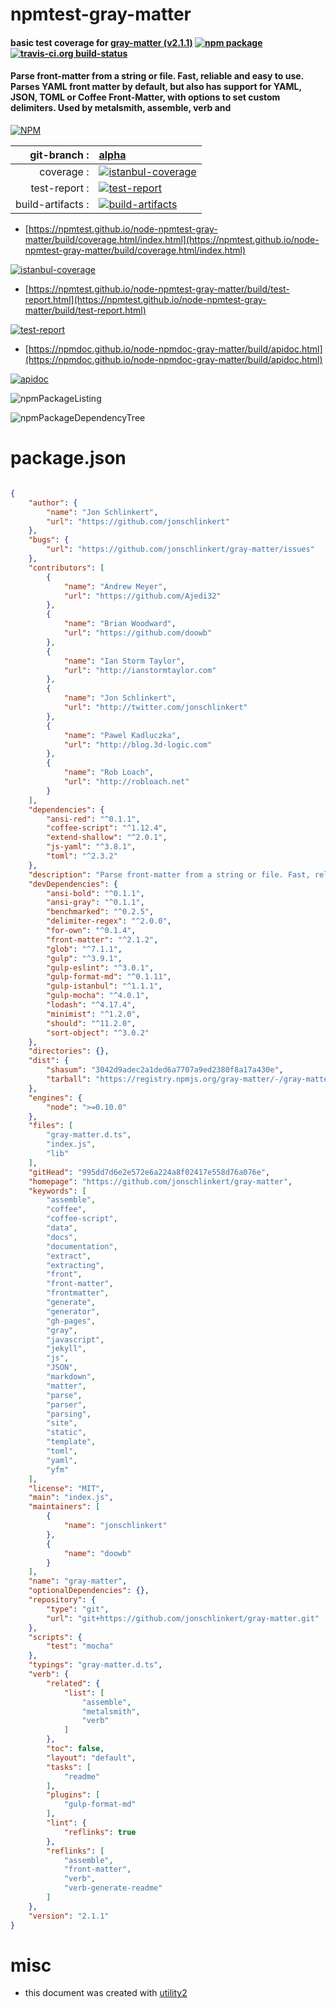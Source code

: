 # npmtest-gray-matter

#### basic test coverage for  [gray-matter (v2.1.1)](https://github.com/jonschlinkert/gray-matter)  [![npm package](https://img.shields.io/npm/v/npmtest-gray-matter.svg?style=flat-square)](https://www.npmjs.org/package/npmtest-gray-matter) [![travis-ci.org build-status](https://api.travis-ci.org/npmtest/node-npmtest-gray-matter.svg)](https://travis-ci.org/npmtest/node-npmtest-gray-matter)

#### Parse front-matter from a string or file. Fast, reliable and easy to use. Parses YAML front matter by default, but also has support for YAML, JSON, TOML or Coffee Front-Matter, with options to set custom delimiters. Used by metalsmith, assemble, verb and

[![NPM](https://nodei.co/npm/gray-matter.png?downloads=true&downloadRank=true&stars=true)](https://www.npmjs.com/package/gray-matter)

| git-branch : | [alpha](https://github.com/npmtest/node-npmtest-gray-matter/tree/alpha)|
|--:|:--|
| coverage : | [![istanbul-coverage](https://npmtest.github.io/node-npmtest-gray-matter/build/coverage.badge.svg)](https://npmtest.github.io/node-npmtest-gray-matter/build/coverage.html/index.html)|
| test-report : | [![test-report](https://npmtest.github.io/node-npmtest-gray-matter/build/test-report.badge.svg)](https://npmtest.github.io/node-npmtest-gray-matter/build/test-report.html)|
| build-artifacts : | [![build-artifacts](https://npmtest.github.io/node-npmtest-gray-matter/glyphicons_144_folder_open.png)](https://github.com/npmtest/node-npmtest-gray-matter/tree/gh-pages/build)|

- [https://npmtest.github.io/node-npmtest-gray-matter/build/coverage.html/index.html](https://npmtest.github.io/node-npmtest-gray-matter/build/coverage.html/index.html)

[![istanbul-coverage](https://npmtest.github.io/node-npmtest-gray-matter/build/screenCapture.buildCi.browser.%252Ftmp%252Fbuild%252Fcoverage.lib.html.png)](https://npmtest.github.io/node-npmtest-gray-matter/build/coverage.html/index.html)

- [https://npmtest.github.io/node-npmtest-gray-matter/build/test-report.html](https://npmtest.github.io/node-npmtest-gray-matter/build/test-report.html)

[![test-report](https://npmtest.github.io/node-npmtest-gray-matter/build/screenCapture.buildCi.browser.%252Ftmp%252Fbuild%252Ftest-report.html.png)](https://npmtest.github.io/node-npmtest-gray-matter/build/test-report.html)

- [https://npmdoc.github.io/node-npmdoc-gray-matter/build/apidoc.html](https://npmdoc.github.io/node-npmdoc-gray-matter/build/apidoc.html)

[![apidoc](https://npmdoc.github.io/node-npmdoc-gray-matter/build/screenCapture.buildCi.browser.%252Ftmp%252Fbuild%252Fapidoc.html.png)](https://npmdoc.github.io/node-npmdoc-gray-matter/build/apidoc.html)

![npmPackageListing](https://npmtest.github.io/node-npmtest-gray-matter/build/screenCapture.npmPackageListing.svg)

![npmPackageDependencyTree](https://npmtest.github.io/node-npmtest-gray-matter/build/screenCapture.npmPackageDependencyTree.svg)



# package.json

```json

{
    "author": {
        "name": "Jon Schlinkert",
        "url": "https://github.com/jonschlinkert"
    },
    "bugs": {
        "url": "https://github.com/jonschlinkert/gray-matter/issues"
    },
    "contributors": [
        {
            "name": "Andrew Meyer",
            "url": "https://github.com/Ajedi32"
        },
        {
            "name": "Brian Woodward",
            "url": "https://github.com/doowb"
        },
        {
            "name": "Ian Storm Taylor",
            "url": "http://ianstormtaylor.com"
        },
        {
            "name": "Jon Schlinkert",
            "url": "http://twitter.com/jonschlinkert"
        },
        {
            "name": "Pawel Kadluczka",
            "url": "http://blog.3d-logic.com"
        },
        {
            "name": "Rob Loach",
            "url": "http://robloach.net"
        }
    ],
    "dependencies": {
        "ansi-red": "^0.1.1",
        "coffee-script": "^1.12.4",
        "extend-shallow": "^2.0.1",
        "js-yaml": "^3.8.1",
        "toml": "^2.3.2"
    },
    "description": "Parse front-matter from a string or file. Fast, reliable and easy to use. Parses YAML front matter by default, but also has support for YAML, JSON, TOML or Coffee Front-Matter, with options to set custom delimiters. Used by metalsmith, assemble, verb and ",
    "devDependencies": {
        "ansi-bold": "^0.1.1",
        "ansi-gray": "^0.1.1",
        "benchmarked": "^0.2.5",
        "delimiter-regex": "^2.0.0",
        "for-own": "^0.1.4",
        "front-matter": "^2.1.2",
        "glob": "^7.1.1",
        "gulp": "^3.9.1",
        "gulp-eslint": "^3.0.1",
        "gulp-format-md": "^0.1.11",
        "gulp-istanbul": "^1.1.1",
        "gulp-mocha": "^4.0.1",
        "lodash": "^4.17.4",
        "minimist": "^1.2.0",
        "should": "^11.2.0",
        "sort-object": "^3.0.2"
    },
    "directories": {},
    "dist": {
        "shasum": "3042d9adec2a1ded6a7707a9ed2380f8a17a430e",
        "tarball": "https://registry.npmjs.org/gray-matter/-/gray-matter-2.1.1.tgz"
    },
    "engines": {
        "node": ">=0.10.0"
    },
    "files": [
        "gray-matter.d.ts",
        "index.js",
        "lib"
    ],
    "gitHead": "995dd7d6e2e572e6a224a8f02417e558d76a076e",
    "homepage": "https://github.com/jonschlinkert/gray-matter",
    "keywords": [
        "assemble",
        "coffee",
        "coffee-script",
        "data",
        "docs",
        "documentation",
        "extract",
        "extracting",
        "front",
        "front-matter",
        "frontmatter",
        "generate",
        "generator",
        "gh-pages",
        "gray",
        "javascript",
        "jekyll",
        "js",
        "JSON",
        "markdown",
        "matter",
        "parse",
        "parser",
        "parsing",
        "site",
        "static",
        "template",
        "toml",
        "yaml",
        "yfm"
    ],
    "license": "MIT",
    "main": "index.js",
    "maintainers": [
        {
            "name": "jonschlinkert"
        },
        {
            "name": "doowb"
        }
    ],
    "name": "gray-matter",
    "optionalDependencies": {},
    "repository": {
        "type": "git",
        "url": "git+https://github.com/jonschlinkert/gray-matter.git"
    },
    "scripts": {
        "test": "mocha"
    },
    "typings": "gray-matter.d.ts",
    "verb": {
        "related": {
            "list": [
                "assemble",
                "metalsmith",
                "verb"
            ]
        },
        "toc": false,
        "layout": "default",
        "tasks": [
            "readme"
        ],
        "plugins": [
            "gulp-format-md"
        ],
        "lint": {
            "reflinks": true
        },
        "reflinks": [
            "assemble",
            "front-matter",
            "verb",
            "verb-generate-readme"
        ]
    },
    "version": "2.1.1"
}
```



# misc
- this document was created with [utility2](https://github.com/kaizhu256/node-utility2)
